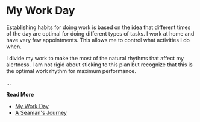 # My Work Day

Establishing habits for doing work is based on the idea that different times of
the day are optimal for doing different types of tasks.  I work at home and have
very few appointments.   This allows me to control what activities I do when.

I divide my work to make the most of the natural rhythms that affect my
alertness.  I am not rigid about sticking to this plan but recognize that this
is the optimal work rhythm for maximum performance.

...

**Read More**

* [My Work Day](https://seamansguide.com//journey/WorkDay.md)
* [A Seaman's Journey](https://seamansguide.com/journey)



